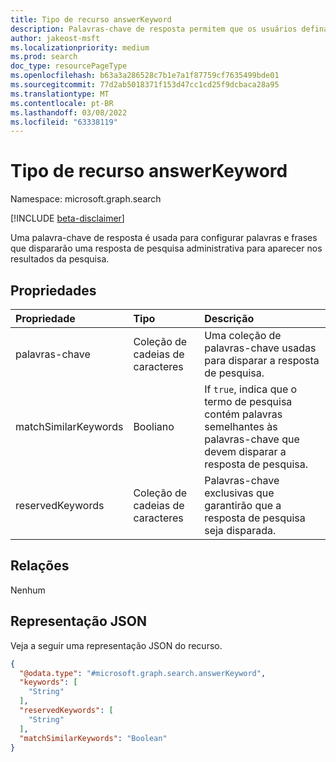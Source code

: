 ```yaml
---
title: Tipo de recurso answerKeyword
description: Palavras-chave de resposta permitem que os usuários definam palavras e frases que dispararão uma resposta de pesquisa administrativa para aparecer nos resultados da pesquisa.
author: jakeost-msft
ms.localizationpriority: medium
ms.prod: search
doc_type: resourcePageType
ms.openlocfilehash: b63a3a286528c7b1e7a1f87759cf7635499bde01
ms.sourcegitcommit: 77d2ab5018371f153d47cc1cd25f9dcbaca28a95
ms.translationtype: MT
ms.contentlocale: pt-BR
ms.lasthandoff: 03/08/2022
ms.locfileid: "63338119"
---
```

# <a name="answerkeyword-resource-type"></a>Tipo de recurso answerKeyword

Namespace: microsoft.graph.search

[!INCLUDE [beta-disclaimer](../../includes/beta-disclaimer.md)]

Uma palavra-chave de resposta é usada para configurar palavras e frases que dispararão uma resposta de pesquisa administrativa para aparecer nos resultados da pesquisa.

## <a name="properties"></a>Propriedades
|Propriedade|Tipo|Descrição|
|:---|:---|:---|
|palavras-chave|Coleção de cadeias de caracteres|Uma coleção de palavras-chave usadas para disparar a resposta de pesquisa.|
|matchSimilarKeywords|Booliano|If `true`, indica que o termo de pesquisa contém palavras semelhantes às palavras-chave que devem disparar a resposta de pesquisa.|
|reservedKeywords|Coleção de cadeias de caracteres|Palavras-chave exclusivas que garantirão que a resposta de pesquisa seja disparada.|

## <a name="relationships"></a>Relações
Nenhum

## <a name="json-representation"></a>Representação JSON
Veja a seguir uma representação JSON do recurso.
<!-- {
  "blockType": "resource",
  "@odata.type": "microsoft.graph.search.answerKeyword"
}
-->
``` json
{
  "@odata.type": "#microsoft.graph.search.answerKeyword",
  "keywords": [
    "String"
  ],
  "reservedKeywords": [
    "String"
  ],
  "matchSimilarKeywords": "Boolean"
}
```

